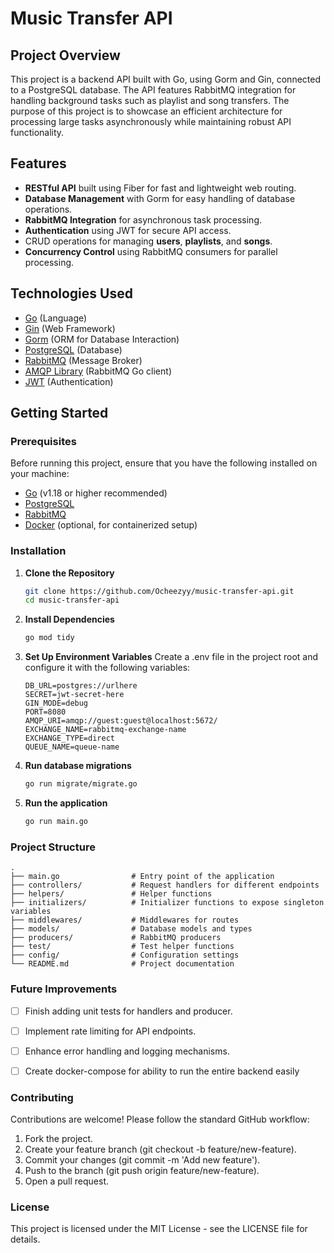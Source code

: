 # Music Transfer API

## Project Overview

This project is a backend API built with Go, using Gorm and Gin, connected to a PostgreSQL database. The API features RabbitMQ integration for handling background tasks such as playlist and song transfers. The purpose of this project is to showcase an efficient architecture for processing large tasks asynchronously while maintaining robust API functionality.

## Features

- **RESTful API** built using Fiber for fast and lightweight web routing.
- **Database Management** with Gorm for easy handling of database operations.
- **RabbitMQ Integration** for asynchronous task processing.
- **Authentication** using JWT for secure API access.
- CRUD operations for managing **users**, **playlists**, and **songs**.
- **Concurrency Control** using RabbitMQ consumers for parallel processing.

## Technologies Used

- [Go](https://golang.org/) (Language)
- [Gin](https://gin-gonic.com/) (Web Framework)
- [Gorm](https://gorm.io/) (ORM for Database Interaction)
- [PostgreSQL](https://www.postgresql.org/) (Database)
- [RabbitMQ](https://www.rabbitmq.com/) (Message Broker)
- [AMQP Library](https://github.com/streadway/amqp) (RabbitMQ Go client)
- [JWT](https://jwt.io/) (Authentication)

## Getting Started

### Prerequisites

Before running this project, ensure that you have the following installed on your machine:

- [Go](https://golang.org/doc/install) (v1.18 or higher recommended)
- [PostgreSQL](https://www.postgresql.org/download/)
- [RabbitMQ](https://www.rabbitmq.com/download.html)
- [Docker](https://www.docker.com/products/docker-desktop) (optional, for containerized setup)

### Installation

1. **Clone the Repository**
    ```bash
    git clone https://github.com/Ocheezyy/music-transfer-api.git
    cd music-transfer-api
    ```

2. **Install Dependencies**
    ```bash
    go mod tidy
    ```

3. **Set Up Environment Variables**
    Create a .env file in the project root and configure it with the following variables:
    ```
    DB_URL=postgres://urlhere
    SECRET=jwt-secret-here
    GIN_MODE=debug
    PORT=8080
    AMQP_URI=amqp://guest:guest@localhost:5672/
    EXCHANGE_NAME=rabbitmq-exchange-name
    EXCHANGE_TYPE=direct
    QUEUE_NAME=queue-name
    ```

4. **Run database migrations**
    ```bash
    go run migrate/migrate.go
    ```

5. **Run the application**
    ```bash
    go run main.go
    ```

### Project Structure
```
.
├── main.go                # Entry point of the application
├── controllers/           # Request handlers for different endpoints
├── helpers/               # Helper functions
├── initializers/          # Initializer functions to expose singleton variables
├── middlewares/           # Middlewares for routes
├── models/                # Database models and types
├── producers/             # RabbitMQ producers
├── test/                  # Test helper functions
├── config/                # Configuration settings
└── README.md              # Project documentation
```

### Future Improvements
- [ ] Finish adding unit tests for handlers and producer.
- [ ] Implement rate limiting for API endpoints.
- [ ] Enhance error handling and logging mechanisms.
- [ ] Create docker-compose for ability to run the entire backend easily


### Contributing
Contributions are welcome! Please follow the standard GitHub workflow:
1. Fork the project.
2. Create your feature branch (git checkout -b feature/new-feature).
3. Commit your changes (git commit -m 'Add new feature').
4. Push to the branch (git push origin feature/new-feature).
5. Open a pull request.

### License
This project is licensed under the MIT License - see the LICENSE file for details.